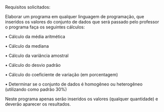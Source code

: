 Requisitos solicitados:

Elaborar um programa em qualquer linguagem de programação, que inseridos os valores do conjunto de dados que será passado pelo professor o programa faça os seguintes cálculos:

•	Cálculo da média aritmética

•	Cálculo da mediana

•	Cálculo da variância amostral

•	Cálculo do desvio padrão

•	Cálculo do coeficiente de variação (em porcentagem)

•	Determinar se o conjunto de dados é homogêneo ou heterogêneo (utilizando como padrão 30%)

Neste programa apenas serão inseridos os valores (qualquer quantidade) e deverão aparecer os resultados.

